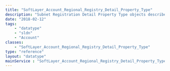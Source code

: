 ```yaml
---
title: "SoftLayer_Account_Regional_Registry_Detail_Property_Type"
description: "Subnet Registration Detail Property Type objects describe the nature of a [SoftLayer_Account_Regional_Registry_Detail_Property](reference/datatypes/SoftLayer_Account_Regional_Registry_Detail_Property) object. These types use [http://php.net/pcre.pattern.php Perl-Compatible Regular Expressions] to validate the value of a property object. "
date: "2018-02-12"
tags:
    - "datatype"
    - "sldn"
    - "Account"
classes:
    - "SoftLayer_Account_Regional_Registry_Detail_Property_Type"
type: "reference"
layout: "datatype"
mainService : "SoftLayer_Account_Regional_Registry_Detail_Property_Type"
---
```

